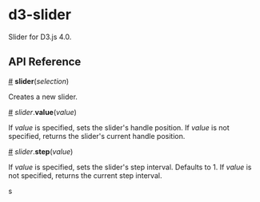 # d3-slider

Slider for D3.js 4.0.

## API Reference

<a name="slider" href="#slider">#</a> <b>slider</b>(<i>selection</i>)

Creates a new slider.

<a name="slider_value" href="#slider_value">#</a> *slider*.<b>value</b>(<i>value</i>)

If <i>value</i> is specified, sets the slider's handle position. If <i>value</i> is not specified, returns the slider's current handle position.

<a name="slider_step" href="#slider_step">#</a> *slider*.<b>step</b>(<i>value</i>)

If <i>value</i> is specified, sets the slider's step interval. Defaults to 1. If <i>value</i> is not specified, returns the current step interval.

s